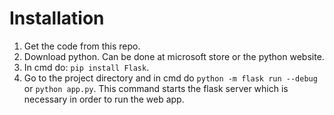 # Installation 

1. Get the code from this repo.
2. Download python. Can be done at microsoft store or the python website.
3. In cmd do: ```pip install Flask```.
4. Go to the project directory and in cmd do ```python -m flask run --debug``` or ```python app.py```. This command starts the flask server which is necessary in order to run the web app.
